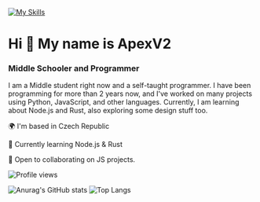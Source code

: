 [![My Skills](https://skillicons.dev/icons?i=nodejs,js,html,svelte,css,python,rust)](https://skillicons.dev)

# Hi 👋 My name is ApexV2
### Middle Schooler and Programmer
I am a Middle student right now and a self-taught programmer. I have been programming for more than 2 years now, and I've worked on many projects using Python, JavaScript, and other languages. Currently, I am learning about Node.js and Rust, also exploring some design stuff too.

🌍 I'm based in Czech Republic

🚀 Currently learning Node.js & Rust

🤝 Open to collaborating on JS projects.

![Profile views](https://komarev.com/ghpvc/?username=ApexV2&color=blue)


![Anurag's GitHub stats](https://github-readme-stats.vercel.app/api?username=ApexV2&show_icons=true&theme=radical) 
![Top Langs](https://github-readme-stats.vercel.app/api/top-langs/?username=ApexV2&layout=compact&theme=radical)
